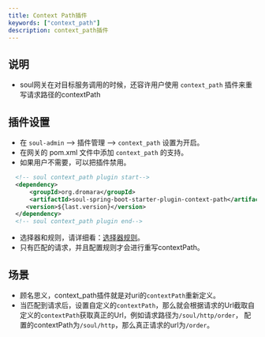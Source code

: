 ```yaml
---
title: Context Path插件
keywords: ["context_path"]
description: context_path插件
---
```


## 说明

* soul网关在对目标服务调用的时候，还容许用户使用 `context_path` 插件来重写请求路径的contextPath

## 插件设置

* 在 `soul-admin` --> 插件管理 --> `context_path` 设置为开启。
* 在网关的 pom.xml 文件中添加 `context_path` 的支持。
* 如果用户不需要，可以把插件禁用。

```xml
  <!-- soul context_path plugin start-->
  <dependency>
      <groupId>org.dromara</groupId>
      <artifactId>soul-spring-boot-starter-plugin-context-path</artifactId>
     <version>${last.version}</version>
  </dependency>
  <!-- soul context_path plugin end-->
``` 

* 选择器和规则，请详细看：[选择器规则](../admin/selector-and-rule)。
* 只有匹配的请求，并且配置规则才会进行重写contextPath。

## 场景

* 顾名思义，context_path插件就是对uri的`contextPath`重新定义。
* 当匹配到请求后，设置自定义的`contextPath`，那么就会根据请求的Url截取自定义的`contextPath`获取真正的Url，例如请求路径为`/soul/http/order`，
  配置的contextPath为`/soul/http`，那么真正请求的url为`/order`。
